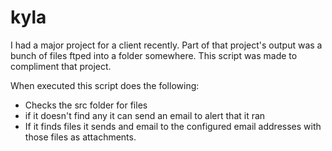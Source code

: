 # kyla

I had a major project for a client recently. Part of that project's output was a bunch of files ftped into a folder somewhere.
This script was made to compliment that project.

When executed this script does the following:
* Checks the src folder for files
* if it doesn't find any it can send an email to alert that it ran
* If it finds files it sends and email to the configured email addresses with those files as attachments.
